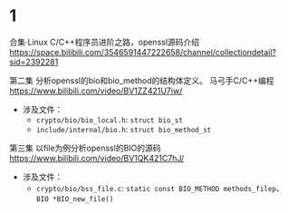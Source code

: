 
# 1

合集·Linux C/C++程序员进阶之路，openssl源码介绍 https://space.bilibili.com/3546591447222658/channel/collectiondetail?sid=2392281

第二集 分析openssl的bio和bio_method的结构体定义。 马弓手C/C++编程 https://www.bilibili.com/video/BV1ZZ421U7iw/
- 涉及文件：
  * `crypto/bio/bio_local.h`: `struct bio_st`
  * `include/internal/bio.h`: `struct bio_method_st`

第三集 以file为例分析openssl的BIO的源码 https://www.bilibili.com/video/BV1QK421C7hJ/
- 涉及文件：
  * `crypto/bio/bss_file.c`: `static const BIO_METHOD methods_filep`、`BIO *BIO_new_file()`
